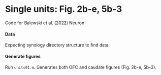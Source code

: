 # Single units: Fig. 2b-e, 5b-3
Code for Balewski et al. (2022) Neuron

#### Data
Expecting synology directory structure to find data.

#### Generate figures
Run `units01.m`. Generates both OFC and caudate figures (Fig. 2b-e, 5b-3).
